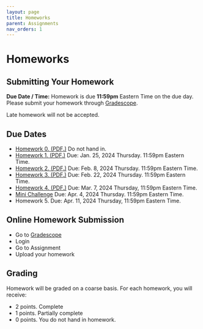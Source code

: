 ```yaml
---
layout: page
title: Homeworks
parent: Assignments
nav_orders: 1
---
```

# Homeworks 

## Submitting Your Homework  
**Due Date / Time:** Homework is due **11:59pm** Eastern Time on the due day. Please submit your homework through [Gradescope](https://www.gradescope.com/courses/689395).

Late homework will not be accepted.

## Due Dates
- [Homework 0. (PDF.)](hw0.pdf) Do not hand in.
- [Homework 1. (PDF.)](https://purdue.brightspace.com/d2l/le/content/949573/viewContent/15695739/View) Due: Jan. 25, 2024 Thursday. 11:59pm Eastern Time. 
- [Homework 2. (PDF.)](https://purdue.brightspace.com/d2l/le/content/949573/viewContent/15773334/View) Due: Feb. 8, 2024 Thursday. 11:59pm Eastern Time. 
- [Homework 3. (PDF.)](https://purdue.brightspace.com/d2l/le/content/949573/viewContent/15835282/View) Due: Feb. 22, 2024 Thursday. 11:59pm Eastern Time. 
- [Homework 4. (PDF.)]() Due: Mar. 7, 2024 Thursday, 11:59pm Eastern Time. 
- [Mini Challenge](https://www.kaggle.com/competitions/purdue-face-recognition-challenge-2024) Due: Apr. 4, 2024 Thursday. 11:59pm Eastern Time. 
- Homework 5. Due: Apr. 11, 2024 Thursday, 11:59pm Eastern Time.

## Online Homework Submission
- Go to [Gradescope](https://www.gradescope.com/courses/689395)
- Login
- Go to Assignment
- Upload your homework

## Grading
Homework will be graded on a coarse basis. For each homework, you will receive:
- 2 points. Complete
- 1 points. Partially complete
- 0 points. You do not hand in homework.